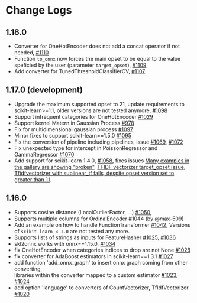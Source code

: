 # Change Logs

## 1.18.0

* Converter for OneHotEncoder does not add a concat operator if not needed,
  [#1110](https://github.com/onnx/sklearn-onnx/pull/1110)  
* Function ``to_onnx`` now forces the main opset to be equal to the
  value speficied by the user (parameter ``target_opset``),
  [#1109](https://github.com/onnx/sklearn-onnx/pull/1109)  
* Add converter for TunedThresholdClassifierCV,
  [#1107](https://github.com/onnx/sklearn-onnx/pull/1107)

## 1.17.0 (development)

* Upgrade the maximum supported opset to 21,
  update requirements to scikit-learn>=1.1,
  older versions are not tested anymore,
  [#1098](https://github.com/onnx/sklearn-onnx/pull/1098)
* Support infrequent categories for OneHotEncoder
  [#1029](https://github.com/onnx/sklearn-onnx/pull/1029)
* Support kernel Matern in Gaussian Process
  [#978](https://github.com/onnx/sklearn-onnx/pull/978)
* Fix for multidimensional gaussian process
  [#1097](https://github.com/onnx/sklearn-onnx/pull/1097)
* Minor fixes to support scikit-learn==1.5.0
  [#1095](https://github.com/onnx/sklearn-onnx/pull/1095)
* Fix the conversion of pipeline including pipelines,
  issue [#1069](https://github.com/onnx/sklearn-onnx/pull/1069),
  [#1072](https://github.com/onnx/sklearn-onnx/pull/1072)
* Fix unexpected type for intercept in PoissonRegressor and GammaRegressor
  [#1070](https://github.com/onnx/sklearn-onnx/pull/1070)
* Add support for scikit-learn 1.4.0,
  [#1058](https://github.com/onnx/sklearn-onnx/pull/1058),
  fixes issues [Many examples in the gallery are showing "broken"](https://github.com/onnx/sklearn-onnx/pull/1057),
  [TFIDF vectorizer target_opset issue](https://github.com/onnx/sklearn-onnx/pull/1055),
  [Tfidfvectorizer with sublinear_tf fails, despite opset version set to greater than 11](https://github.com/onnx/sklearn-onnx/pull/996).

## 1.16.0

* Supports cosine distance (LocalOutlierFactor, ...)
  [#1050](https://github.com/onnx/sklearn-onnx/pull/1050),
* Supports multiple columns for OrdinalEncoder
  [#1044](https://github.com/onnx/sklearn-onnx/pull/1044) (by @max-509)
* Add an example on how to handle FunctionTransformer
  [#1042](https://github.com/onnx/sklearn-onnx/pull/1042),
  Versions of `scikit-learn < 1.0` are not tested any more.
* Supports lists of strings as inputs for FeatureHasher
  [#1025](https://github.com/onnx/sklearn-onnx/pull/1036),
  [#1036](https://github.com/onnx/sklearn-onnx/pull/1036)
* skl2onnx works with onnx==1.15.0,
  [#1034](https://github.com/onnx/sklearn-onnx/pull/1034)
* fix OneHotEncoder when categories indices to drop are not None
  [#1028](https://github.com/onnx/sklearn-onnx/pull/1028)
* fix converter for AdaBoost estimators in scikit-learn==1.3.1
  [#1027](https://github.com/onnx/sklearn-onnx/pull/1027)
* add function 'add_onnx_graph' to insert onnx graph coming from other converting,  
  libraries within the converter mapped to a custom estimator
  [#1023](https://github.com/onnx/sklearn-onnx/pull/1023),
  [#1024](https://github.com/onnx/sklearn-onnx/pull/1024)
* add option 'language' to converters of CountVectorizer, TfIdfVectorizer
  [#1020](https://github.com/onnx/sklearn-onnx/pull/1020)
